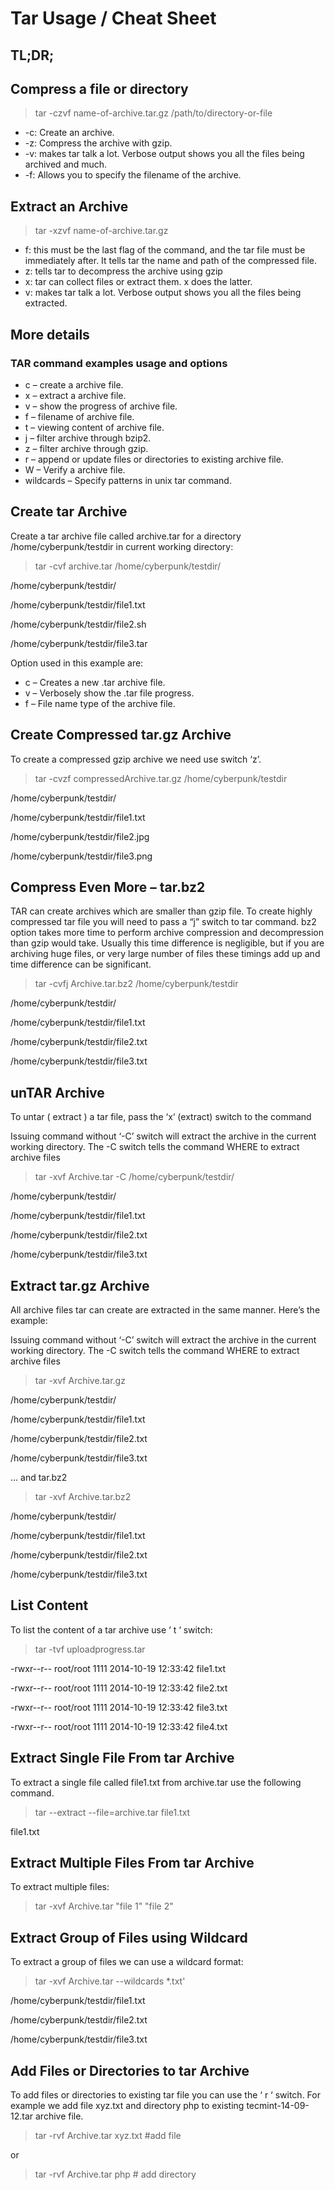 # Tar Usage / Cheat Sheet

## TL;DR;
## Compress a file or directory

> tar -czvf name-of-archive.tar.gz /path/to/directory-or-file

* -c: Create an archive.
* -z: Compress the archive with gzip.
* -v: makes tar talk a lot. Verbose output shows you all the files being archived and much.
* -f: Allows you to specify the filename of the archive.

## Extract an Archive

> tar -xzvf name-of-archive.tar.gz

* f: this must be the last flag of the command, and the tar file must be immediately after. It tells tar the name and path of the compressed file.
* z: tells tar to decompress the archive using gzip
* x: tar can collect files or extract them. x does the latter.
* v: makes tar talk a lot. Verbose output shows you all the files being extracted.

## More details

### TAR command examples usage and options
* c – create a archive file.
* x – extract a archive file.
* v – show the progress of archive file.
* f – filename of archive file.
* t – viewing content of archive file.
* j – filter archive through bzip2.
* z – filter archive through gzip.
* r – append or update files or directories to existing archive file.
* W – Verify a archive file.
* wildcards – Specify patterns in unix tar command.

## Create tar Archive

Create a tar archive file called archive.tar for a directory /home/cyberpunk/testdir in current working directory:

> tar -cvf archive.tar /home/cyberpunk/testdir/

/home/cyberpunk/testdir/

/home/cyberpunk/testdir/file1.txt

/home/cyberpunk/testdir/file2.sh

/home/cyberpunk/testdir/file3.tar

Option used in this example are:

* c – Creates a new .tar archive file.
* v – Verbosely show the .tar file progress.
* f – File name type of the archive file.
## Create Compressed tar.gz Archive

To create a compressed gzip archive we need use switch ‘z’.

> tar -cvzf compressedArchive.tar.gz /home/cyberpunk/testdir

/home/cyberpunk/testdir/

/home/cyberpunk/testdir/file1.txt

/home/cyberpunk/testdir/file2.jpg

/home/cyberpunk/testdir/file3.png

## Compress Even More – tar.bz2

TAR can create archives which are smaller than gzip file. To create highly compressed tar file you will need to pass a “j” switch to tar command. bz2 option takes more time to perform archive compression and decompression than gzip would take. Usually this time difference is negligible, but if you are archiving huge files, or very large number of files these timings add up and time difference can be significant.

> tar -cvfj Archive.tar.bz2 /home/cyberpunk/testdir

/home/cyberpunk/testdir/

/home/cyberpunk/testdir/file1.txt

/home/cyberpunk/testdir/file2.txt

/home/cyberpunk/testdir/file3.txt
## unTAR Archive

To untar ( extract ) a tar file, pass the ‘x‘ (extract) switch to the command

Issuing command without ‘-C’ switch will extract the archive in the current working directory. The -C switch tells the command WHERE to extract archive files

> tar -xvf Archive.tar -C /home/cyberpunk/testdir/

/home/cyberpunk/testdir/

/home/cyberpunk/testdir/file1.txt

/home/cyberpunk/testdir/file2.txt

/home/cyberpunk/testdir/file3.txt

## Extract tar.gz Archive 

All archive files tar can create are extracted in the same manner. Here’s the example:

Issuing command without ‘-C’ switch will extract the archive in the current working directory. The -C switch tells the command WHERE to extract archive files

> tar -xvf Archive.tar.gz

/home/cyberpunk/testdir/ 

/home/cyberpunk/testdir/file1.txt 

/home/cyberpunk/testdir/file2.txt 

/home/cyberpunk/testdir/file3.txt 

... and tar.bz2

> tar -xvf Archive.tar.bz2

/home/cyberpunk/testdir/

/home/cyberpunk/testdir/file1.txt

/home/cyberpunk/testdir/file2.txt

/home/cyberpunk/testdir/file3.txt
## List Content

To list the content of a tar archive use ‘ t ‘ switch:

> tar -tvf uploadprogress.tar

-rwxr--r-- root/root   1111 2014-10-19 12:33:42 file1.txt

-rwxr--r-- root/root   1111 2014-10-19 12:33:42 file2.txt

-rwxr--r-- root/root   1111 2014-10-19 12:33:42 file3.txt

-rwxr--r-- root/root   1111 2014-10-19 12:33:42 file4.txt

## Extract Single File From tar Archive

To extract a single file called file1.txt from archive.tar use the following command.

> tar --extract --file=archive.tar file1.txt

file1.txt

## Extract Multiple Files From tar Archive

To extract multiple files:

> tar -xvf Archive.tar "file 1" "file 2"

## Extract Group of Files using Wildcard

To extract a group of files we can use a wildcard format:

> tar -xvf Archive.tar --wildcards *.txt'

/home/cyberpunk/testdir/file1.txt

/home/cyberpunk/testdir/file2.txt

/home/cyberpunk/testdir/file3.txt

## Add Files or Directories to tar Archive

To add files or directories to existing tar file you can use the ‘ r ‘ switch. For example we add file xyz.txt and directory php to existing tecmint-14-09-12.tar archive file.

> tar -rvf Archive.tar xyz.txt  #add file

or

> tar -rvf Archive.tar php      # add directory